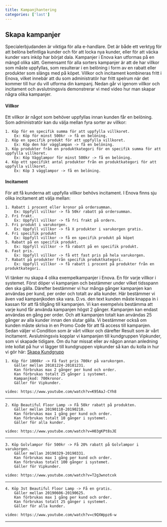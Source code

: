 ```yaml
---
title: Kampanjhantering
categories: ['last']
---
```


## Skapa kampanjer

Specialerbjudanden är viktiga för alla e-handlare. Det är både ett verktyg för att belöna befintliga kunder och för att locka nya kunder, eller för att väcka kunder vars inköp har börjat dala. Kampanjer i Enova kan utformas på en mängd olika sätt. Gemensamt för alla sorters kampanjer är att de har villkor som måste uppfyllas, som resulterar i en belöning i form av en rabatt eller produkter som slängs med på köpet. Villkor och incitament kombineras fritt i Enova, vilket innebär att du som administratör har fritt spelrum när det kommer till hur du vill utforma din kampanj. Nedan går vi igenom villkor och incitament och avslutningsvis demonstrerar vi med video hur man skapar några olika kampanjer.

#### Villkor

Ett villkor är något som behöver uppfyllas innan kunden får en belöning. Som administratör kan du välja mellan fyra sorter av villkor:

    1. Köp för en specifik summa för att uppfylla villkoret.
        Ex: Köp för minst 500kr -> få en belöning.
    2. Köp en specifik produkt för att uppfylla villkoret.
        Ex: Köp den här vägglampan -> få en belöning.
    3. Köp produkter från en produktkategori för en specifik summa för att uppfylla villkoret.
        Ex: Köp Vägglampor för minst 500kr -> få en belöning.
    4. Köp ett specifikt antal produkter från en produktkategori för att uppfylla villkoret.
        Ex: Köp 3 vägglampor -> få en belöning.

#### Incitament

För att få kunderna att uppfylla villkor behövs incitament. I Enova finns sju olika incitament att välja mellan:

    1. Rabatt i procent eller kronor på ordersumman.
        Ex: Uppfyll villkor -> få 50kr rabatt på ordersumman.
    2. Fri frakt.
        Ex: Uppfyll villkor -> få fri frakt på ordern.
    3. Fri produkt i varukorgen.
        Ex: Uppfyll villkor -> få X produkter i varukorgen gratis.
    4. Fri specifik produkt
        Ex: Uppfyll villkor -> få en specifik produkt på köpet
    5. Rabatt på en specifik produkt.
        Ex: Uppfyll villkor -> få rabatt på en specifik produkt.
    6. Fast pris.
        Ex: Uppfyll villkor -> få ett fast pris på hela varukorgen.
    7. Rabatt på produkter från specifik produktkategori.
        Ex: Uppfyll villkor -> få rabatt i procent på produkter från en produktkategori.

Vi tänker nu skapa 4 olika exempelkampanjer i Enova. En för varje villkor i systemet. Först döper vi kampanjen och bestämmer under vilket tidsspann den ska gälla. Därefter bestämmer vi hur många gånger kampanjen kan användas per kund, per order och totalt av alla kunder. Här bestämmer vi även vad kampanjkoden ska vara. D.vs. den text kunden måste knappa in i kassan för att få tillgång till kampanjen. Vi kan exempelvis bestämma att varje kund får använda kampanjen högst 2 gånger. Kampanjen kan endast användas en gång per order. Och att kampanjen totalt kan användas 25 gånger av alla kunder innan den slutar gälla. Vi bestämmer också om kunden måste skriva in en Promo Code för att få access till kampanjen. Sedan väljer vi Condition som är vårt villkor och därefter Result som är vårt incitament. Avslutningsvis kopplar vi kampanjen till kundgruppen Vipkunder, som vi skapade tidigare. Om du har missat eller av någon annan anledning inte kollat på hur vi lägger till kundgruppen vipkunder så kan du kolla in hur vi gör här: [Skapa Kundgrupp](../Kundgrupper)

    1. Köp för 1000kr -> Få fast pris 700kr på varukorgen.
        Gäller mellan 20181224-20181231.
        Kan förbrukas max 2 gånger per kund och order.
        Kan förbrukas totalt 25 gånger i systemet.
        Kampanjkod: 700kronor.
        Gäller för Vipkunder.

`video: https://www.youtube.com/watch?v=K95AaJ-CYh8`

---

    2. Köp Beautiful Floor Lamp -> Få 50kr rabatt på produkten.
        Gäller mellan 20190110-20190210.
        Kan förbrukas max 1 gång per kund och order.
        Kan förbrukas totalt 10 gånger i systemet.
        Gäller för alla kunder.

`video: https://www.youtube.com/watch?v=H03gKPt8sJE`

---

    3. Köp Golvlampor för 500kr -> Få 20% rabatt på Golvlampor i varukorgen.
        Gäller mellan 20190329-20190331.
        Kan förbrukas max 1 gång per kund och order.
        Kan förbrukas totalt 100 gånger i systemet.
        Gäller för Vipkunder.

`video: https://www.youtube.com/watch?v=T2g3wnotcxk`

---

    4. Köp 3st Beautiful Floor Lamp -> Få en gratis.
        Gäller mellan 20190606-20190625.
        Kan förbrukas max 1 gång per kund och order.
        Kan förbrukas totalt 25 gånger i systemet.
        Gäller för alla kunder.

`video: https://www.youtube.com/watch?v=c9QXWppz6-w`

---
